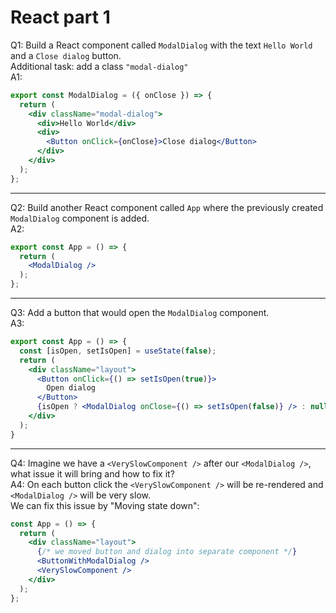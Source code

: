 # React part 1

Q1: Build a React component called `ModalDialog` with the text `Hello World` and a `Close dialog` button.  
Additional task: add a class `"modal-dialog"`  
A1:
```jsx
export const ModalDialog = ({ onClose }) => {
  return (
    <div className="modal-dialog">
      <div>Hello World</div>
      <div>
        <Button onClick={onClose}>Close dialog</Button>
      </div>
    </div>
  );
};
```
---
Q2: Build another React component called `App` where the previously created `ModalDialog` component is added.  
A2:
```jsx
export const App = () => {
  return (
    <ModalDialog />
  );
};
```
---
Q3: Add a button that would open the `ModalDialog` component.  
A3:
```jsx
export const App = () => {
  const [isOpen, setIsOpen] = useState(false);
  return (
    <div className="layout">
      <Button onClick={() => setIsOpen(true)}>
        Open dialog
      </Button>
      {isOpen ? <ModalDialog onClose={() => setIsOpen(false)} /> : null}
    </div>
  );
}
```
---
Q4: Imagine we have a `<VerySlowComponent />` after our `<ModalDialog />`, what issue it will bring and how to fix it?  
A4: On each button click the `<VerySlowComponent />` will be re-rendered and `<ModalDialog />` will be very slow.  
We can fix this issue by "Moving state down":
```jsx
const App = () => {
  return (
    <div className="layout">
      {/* we moved button and dialog into separate component */}
      <ButtonWithModalDialog />
      <VerySlowComponent />
    </div>
  );
};
```
